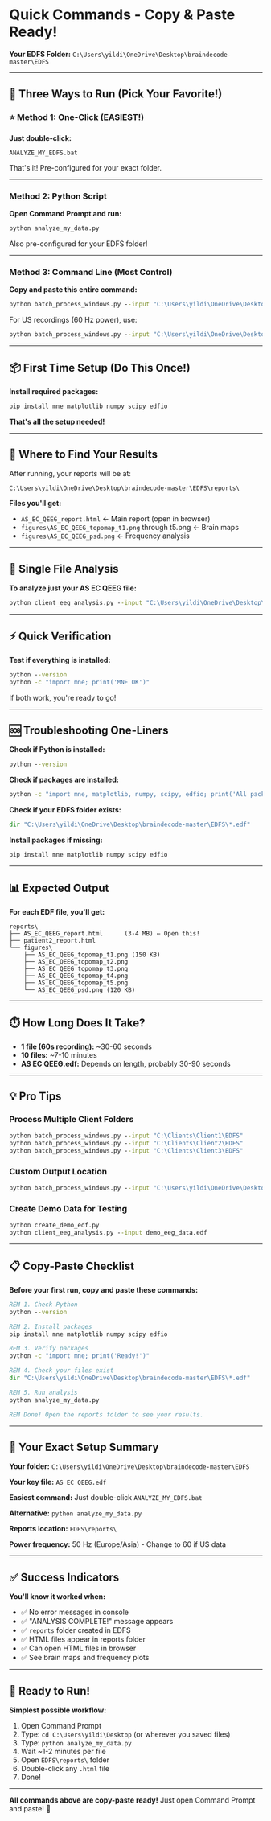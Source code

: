 # Quick Commands - Copy & Paste Ready!

**Your EDFS Folder:** `C:\Users\yildi\OneDrive\Desktop\braindecode-master\EDFS`

---

## 🚀 Three Ways to Run (Pick Your Favorite!)

### ⭐ Method 1: One-Click (EASIEST!)

**Just double-click:**
```
ANALYZE_MY_EDFS.bat
```

That's it! Pre-configured for your exact folder.

---

### Method 2: Python Script

**Open Command Prompt and run:**
```cmd
python analyze_my_data.py
```

Also pre-configured for your EDFS folder!

---

### Method 3: Command Line (Most Control)

**Copy and paste this entire command:**

```cmd
python batch_process_windows.py --input "C:\Users\yildi\OneDrive\Desktop\braindecode-master\EDFS" --notch 50
```

For US recordings (60 Hz power), use:
```cmd
python batch_process_windows.py --input "C:\Users\yildi\OneDrive\Desktop\braindecode-master\EDFS" --notch 60
```

---

## 📦 First Time Setup (Do This Once!)

**Install required packages:**

```cmd
pip install mne matplotlib numpy scipy edfio
```

**That's all the setup needed!**

---

## 📂 Where to Find Your Results

After running, your reports will be at:

```
C:\Users\yildi\OneDrive\Desktop\braindecode-master\EDFS\reports\
```

**Files you'll get:**
- `AS_EC_QEEG_report.html` ← Main report (open in browser)
- `figures\AS_EC_QEEG_topomap_t1.png` through t5.png ← Brain maps
- `figures\AS_EC_QEEG_psd.png` ← Frequency analysis

---

## 🎯 Single File Analysis

**To analyze just your AS EC QEEG file:**

```cmd
python client_eeg_analysis.py --input "C:\Users\yildi\OneDrive\Desktop\AS EC QEEG.edf" --output "AS_EC_Report.html"
```

---

## ⚡ Quick Verification

**Test if everything is installed:**

```cmd
python --version
python -c "import mne; print('MNE OK')"
```

If both work, you're ready to go!

---

## 🆘 Troubleshooting One-Liners

**Check if Python is installed:**
```cmd
python --version
```

**Check if packages are installed:**
```cmd
python -c "import mne, matplotlib, numpy, scipy, edfio; print('All packages OK!')"
```

**Check if your EDFS folder exists:**
```cmd
dir "C:\Users\yildi\OneDrive\Desktop\braindecode-master\EDFS\*.edf"
```

**Install packages if missing:**
```cmd
pip install mne matplotlib numpy scipy edfio
```

---

## 📊 Expected Output

**For each EDF file, you'll get:**

```
reports\
├── AS_EC_QEEG_report.html      (3-4 MB) ← Open this!
├── patient2_report.html
└── figures\
    ├── AS_EC_QEEG_topomap_t1.png (150 KB)
    ├── AS_EC_QEEG_topomap_t2.png
    ├── AS_EC_QEEG_topomap_t3.png
    ├── AS_EC_QEEG_topomap_t4.png
    ├── AS_EC_QEEG_topomap_t5.png
    └── AS_EC_QEEG_psd.png (120 KB)
```

---

## ⏱️ How Long Does It Take?

- **1 file (60s recording):** ~30-60 seconds
- **10 files:** ~7-10 minutes
- **AS EC QEEG.edf:** Depends on length, probably 30-90 seconds

---

## 💡 Pro Tips

### Process Multiple Client Folders

```cmd
python batch_process_windows.py --input "C:\Clients\Client1\EDFS"
python batch_process_windows.py --input "C:\Clients\Client2\EDFS"
python batch_process_windows.py --input "C:\Clients\Client3\EDFS"
```

### Custom Output Location

```cmd
python batch_process_windows.py --input "C:\Users\yildi\OneDrive\Desktop\braindecode-master\EDFS" --output "C:\My_Reports"
```

### Create Demo Data for Testing

```cmd
python create_demo_edf.py
python client_eeg_analysis.py --input demo_eeg_data.edf
```

---

## 📋 Copy-Paste Checklist

**Before your first run, copy and paste these commands:**

```cmd
REM 1. Check Python
python --version

REM 2. Install packages
pip install mne matplotlib numpy scipy edfio

REM 3. Verify packages
python -c "import mne; print('Ready!')"

REM 4. Check your files exist
dir "C:\Users\yildi\OneDrive\Desktop\braindecode-master\EDFS\*.edf"

REM 5. Run analysis
python analyze_my_data.py

REM Done! Open the reports folder to see your results.
```

---

## 🎯 Your Exact Setup Summary

**Your folder:** `C:\Users\yildi\OneDrive\Desktop\braindecode-master\EDFS`

**Your key file:** `AS EC QEEG.edf`

**Easiest command:** Just double-click `ANALYZE_MY_EDFS.bat`

**Alternative:** `python analyze_my_data.py`

**Reports location:** `EDFS\reports\`

**Power frequency:** 50 Hz (Europe/Asia) - Change to 60 if US data

---

## ✅ Success Indicators

**You'll know it worked when:**
- ✅ No error messages in console
- ✅ "ANALYSIS COMPLETE!" message appears
- ✅ `reports` folder created in EDFS
- ✅ HTML files appear in reports folder
- ✅ Can open HTML files in browser
- ✅ See brain maps and frequency plots

---

## 🎉 Ready to Run!

**Simplest possible workflow:**

1. Open Command Prompt
2. Type: `cd C:\Users\yildi\Desktop` (or wherever you saved files)
3. Type: `python analyze_my_data.py`
4. Wait ~1-2 minutes per file
5. Open `EDFS\reports\` folder
6. Double-click any `.html` file
7. Done!

---

**All commands above are copy-paste ready!** Just open Command Prompt and paste! 🚀
